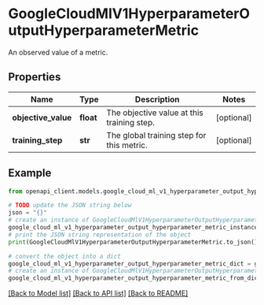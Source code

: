 # GoogleCloudMlV1HyperparameterOutputHyperparameterMetric

An observed value of a metric.

## Properties

Name | Type | Description | Notes
------------ | ------------- | ------------- | -------------
**objective_value** | **float** | The objective value at this training step. | [optional] 
**training_step** | **str** | The global training step for this metric. | [optional] 

## Example

```python
from openapi_client.models.google_cloud_ml_v1_hyperparameter_output_hyperparameter_metric import GoogleCloudMlV1HyperparameterOutputHyperparameterMetric

# TODO update the JSON string below
json = "{}"
# create an instance of GoogleCloudMlV1HyperparameterOutputHyperparameterMetric from a JSON string
google_cloud_ml_v1_hyperparameter_output_hyperparameter_metric_instance = GoogleCloudMlV1HyperparameterOutputHyperparameterMetric.from_json(json)
# print the JSON string representation of the object
print(GoogleCloudMlV1HyperparameterOutputHyperparameterMetric.to_json())

# convert the object into a dict
google_cloud_ml_v1_hyperparameter_output_hyperparameter_metric_dict = google_cloud_ml_v1_hyperparameter_output_hyperparameter_metric_instance.to_dict()
# create an instance of GoogleCloudMlV1HyperparameterOutputHyperparameterMetric from a dict
google_cloud_ml_v1_hyperparameter_output_hyperparameter_metric_from_dict = GoogleCloudMlV1HyperparameterOutputHyperparameterMetric.from_dict(google_cloud_ml_v1_hyperparameter_output_hyperparameter_metric_dict)
```
[[Back to Model list]](../README.md#documentation-for-models) [[Back to API list]](../README.md#documentation-for-api-endpoints) [[Back to README]](../README.md)


